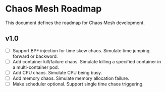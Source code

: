 # Chaos Mesh Roadmap

This document defines the roadmap for Chaos Mesh development.

## v1.0
- [ ] Support BPF injection for time skew chaos. Simulate time jumping forward or backword.
- [ ] Add container kill/failure chaos. Simulate killing a specified container in a multi-container pod.
- [ ] Add CPU chaos. Simulate CPU being busy.
- [ ] Add memory chaos. Simulate memory allocation failure.
- [ ] Make scheduler optional. Support single time chaos triggering.
